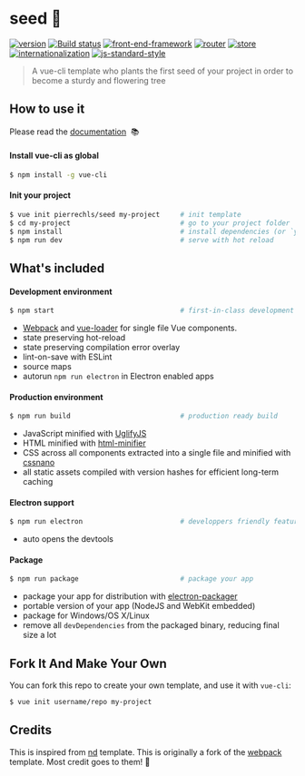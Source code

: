 # seed 🌱

[![version](https://img.shields.io/badge/version-2.1.1-green.svg?style=flat-square)](https://github.com/pierrechls/seed) [![Build status](https://img.shields.io/badge/build-passing-green.svg?style=flat-square)](https://img.shields.io/badge/build-passing-green.svg?style=flat-square) [![front-end-framework](https://img.shields.io/badge/framework-vue.js-lightgrey.svg?style=flat-square)](http://vuejs.org/) [![router](https://img.shields.io/badge/router-vue--router-lightgrey.svg?style=flat-square)](http://router.vuejs.org/en/index.html) [![store](https://img.shields.io/badge/state--management-vuex-lightgrey.svg?style=flat-square)](http://vuex.vuejs.org/) [![internationalization](https://img.shields.io/badge/internationalization-vue--i18n-lightgrey.svg?style=flat-square)](https://github.com/kazupon/vue-i18n) [![js-standard-style](https://img.shields.io/badge/code_style-standard-lightgrey.svg?style=flat-square)](http://standardjs.com/)

> A vue-cli template who plants the first seed of your project in order to become a sturdy and flowering tree

## How to use it

Please read the [documentation](https://pierrechls.github.io/seed/) &nbsp;📚

#### Install vue-cli as global

``` bash
$ npm install -g vue-cli
```

#### Init your project

``` bash
$ vue init pierrechls/seed my-project     # init template
$ cd my-project                           # go to your project folder
$ npm install                             # install dependencies (or `yarn`)
$ npm run dev                             # serve with hot reload
```

## What's included


#### Development environment

``` bash
$ npm start                               # first-in-class development experience (or `npm run dev`)
```

  - [Webpack](http://webpack.github.io/) and [vue-loader](http://vuejs.github.io/vue-loader/) for single file Vue components.
  - state preserving hot-reload
  - state preserving compilation error overlay
  - lint-on-save with ESLint
  - source maps
  - autorun `npm run electron` in Electron enabled apps

#### Production environment

``` bash
$ npm run build                           # production ready build
```

  - JavaScript minified with [UglifyJS](https://github.com/mishoo/UglifyJS2)
  - HTML minified with [html-minifier](https://github.com/kangax/html-minifier)
  - CSS across all components extracted into a single file and minified with [cssnano](https://github.com/ben-eb/cssnano)
  - all static assets compiled with version hashes for efficient long-term caching


#### Electron support

``` bash
$ npm run electron                        # developpers friendly features when working in a dev environment
```

  - auto opens the devtools

#### Package

``` bash
$ npm run package                         # package your app
```

  - package your app for distribution with [electron-packager](https://github.com/electron-userland/electron-packager)
  - portable version of your app (NodeJS and WebKit embedded)
  - package for Windows/OS X/Linux
  - remove all `devDependencies` from the packaged binary, reducing final size a lot


## Fork It And Make Your Own

You can fork this repo to create your own template, and use it with `vue-cli`:

``` bash
$ vue init username/repo my-project
```

## Credits

This is inspired from [nd](https://github.com/soixantecircuits/nd) template. This is originally a fork of the [webpack](https://github.com/vuejs-templates/webpack) template. Most credit goes to them! 👏
